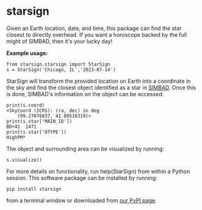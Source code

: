 # starsign

Given an Earth location, date, and time, this package can find the star closest to directly overhead. If you want a horoscope backed by the full might of SIMBAD, then it's your lucky day!

**Example usage:**
```
from starsign.starsign import StarSign
s = StarSign('Chicago, IL','2023-07-14')
```
StarSign will transform the provided location on Earth into a coordinate in the sky and find the closest object identified as a star in [SIMBAD](https://simbad.u-strasbg.fr/simbad/sim-fbasic). Once this is done, SIMBAD's information on the object can be accessed:
```
print(s.coord)
<SkyCoord (ICRS): (ra, dec) in deg
    (99.27076837, 41.89516319)>
print(s.star['MAIN_ID'])
BD+41  1471
print(s.star['OTYPE'])
HighPM*
```
The object and surrounding area can be visualized by running:
```
s.visualize()
```
For more details on functionality, run help(StarSign) from within a Python session. This software package can be installed by running:
```
pip install starsign
```
from a terminal window or downloaded from [our PyPI page](https://pypi.org/project/starsign/).
